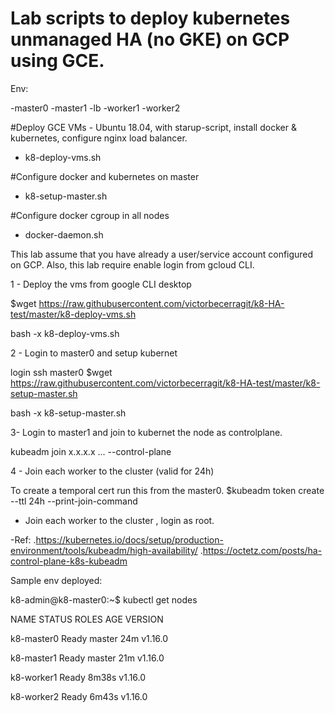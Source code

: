 # Lab scripts to deploy kubernetes unmanaged HA (no GKE) on GCP using GCE.

Env:


-master0
-master1
-lb
-worker1
-worker2

#Deploy GCE VMs - Ubuntu 18.04, with starup-script, install docker & kubernetes, configure nginx load balancer.
 
- k8-deploy-vms.sh

#Configure docker and kubernetes on master

- k8-setup-master.sh

#Configure docker cgroup in all nodes

- docker-daemon.sh

This lab assume that you have already a user/service account configured on GCP.
Also, this lab require enable login from gcloud CLI.

1 - Deploy the vms from google CLI desktop

$wget https://raw.githubusercontent.com/victorbecerragit/k8-HA-test/master/k8-deploy-vms.sh

bash -x k8-deploy-vms.sh

2 - Login to master0 and setup kubernet

login ssh master0
$wget https://raw.githubusercontent.com/victorbecerragit/k8-HA-test/master/k8-setup-master.sh

bash -x k8-setup-master.sh

3- Login to master1 and join to kubernet the node as controlplane.

kubeadm join x.x.x.x ... --control-plane

4 - Join each worker to the cluster (valid for 24h)

To create a temporal cert run this from the master0.
$kubeadm token create --ttl 24h --print-join-command

  - Join each worker to the cluster , login as root.

-Ref:
.https://kubernetes.io/docs/setup/production-environment/tools/kubeadm/high-availability/
.https://octetz.com/posts/ha-control-plane-k8s-kubeadm

Sample env deployed:

k8-admin@k8-master0:~$ kubectl get nodes

NAME         STATUS   ROLES    AGE     VERSION

k8-master0   Ready    master   24m     v1.16.0

k8-master1   Ready    master   21m     v1.16.0

k8-worker1   Ready    <none>   8m38s   v1.16.0
  
k8-worker2   Ready    <none>   6m43s   v1.16.0




